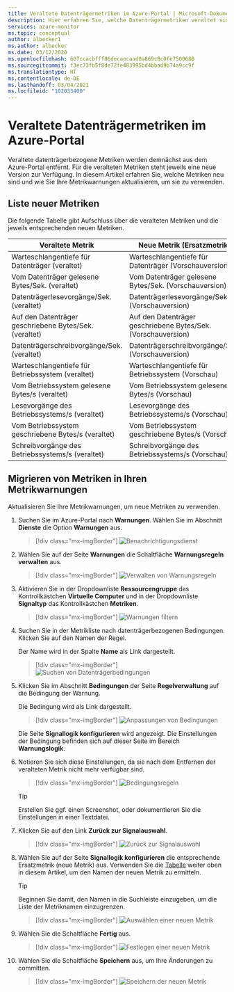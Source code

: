 ```yaml
---
title: Veraltete Datenträgermetriken im Azure-Portal | Microsoft-Dokumentation
description: Hier erfahren Sie, welche Datenträgermetriken veraltet sind und wie Sie Ihre Metrikwarnungen mit neuen Metriken aktualisieren.
services: azure-monitor
ms.topic: conceptual
author: albecker1
ms.author: albecker
ms.date: 03/12/2020
ms.openlocfilehash: 607ccacbfff86decaecaad0a869c8c0fe7500680
ms.sourcegitcommit: f3ec73fb5f8de72fe483995bd4bbad9b74a9cc9f
ms.translationtype: HT
ms.contentlocale: de-DE
ms.lasthandoff: 03/04/2021
ms.locfileid: "102033400"
---
```

# <a name="disk-metrics-deprecation-in-the-azure-portal"></a>Veraltete Datenträgermetriken im Azure-Portal

Veraltete datenträgerbezogene Metriken werden demnächst aus dem Azure-Portal entfernt. Für die veralteten Metriken steht jeweils eine neue Version zur Verfügung. In diesem Artikel erfahren Sie, welche Metriken neu sind und wie Sie Ihre Metrikwarnungen aktualisieren, um sie zu verwenden.

## <a name="list-of-new-metrics"></a>Liste neuer Metriken

Die folgende Tabelle gibt Aufschluss über die veralteten Metriken und die jeweils entsprechenden neuen Metriken. 

|Veraltete Metrik|Neue Metrik (Ersatzmetrik)|
|----|----|
|Warteschlangentiefe für Datenträger (veraltet)|Warteschlangentiefe für Datenträger (Vorschauversion)|
|Vom Datenträger gelesene Bytes/Sek. (veraltet)|Vom Datenträger gelesene Bytes/Sek. (Vorschauversion)|
|Datenträgerlesevorgänge/Sek. (veraltet)|Datenträgerlesevorgänge/Sek. (Vorschauversion)|
|Auf den Datenträger geschriebene Bytes/Sek. (veraltet)|Auf den Datenträger geschriebene Bytes/Sek. (Vorschauversion)|
|Datenträgerschreibvorgänge/Sek. (veraltet)|Datenträgerschreibvorgänge/Sek. (Vorschauversion)|
|Warteschlangentiefe für Betriebssystem (veraltet)|Warteschlangentiefe für Betriebssystem (Vorschau)|
|Vom Betriebssystem gelesene Bytes/s (veraltet)|Vom Betriebssystem gelesene Bytes/s (Vorschau)|
|Lesevorgänge des Betriebssystems/s (veraltet)|Lesevorgänge des Betriebssystems/s (Vorschau)|
|Vom Betriebssystem geschriebene Bytes/s (veraltet)|Vom Betriebssystem geschriebene Bytes/s (Vorschau)|
|Schreibvorgänge des Betriebssystems/s (veraltet)|Schreibvorgänge des Betriebssystems/s (Vorschau)|

<a id="update-metrics" />

## <a name="migrate-metrics-in-your-metric-alerts"></a>Migrieren von Metriken in Ihren Metrikwarnungen

Aktualisieren Sie Ihre Metrikwarnungen, um neue Metriken zu verwenden.

1. Suchen Sie im Azure-Portal nach **Warnungen**. Wählen Sie im Abschnitt **Dienste** die Option **Warnungen** aus.

   > [!div class="mx-imgBorder"]
   > ![Benachrichtigungsdienst](./media/portal-disk-metrics-deprecation/alert-service-azure-portal.png)

2. Wählen Sie auf der Seite **Warnungen** die Schaltfläche **Warnungsregeln verwalten** aus. 

   > [!div class="mx-imgBorder"]
   > ![Verwalten von Warnungsregeln](./media/portal-disk-metrics-deprecation/manage-alert-rules-button.png)

3. Aktivieren Sie in der Dropdownliste **Ressourcengruppe** das Kontrollkästchen **Virtuelle Computer** und in der Dropdownliste **Signaltyp** das Kontrollkästchen **Metriken**. 

   > [!div class="mx-imgBorder"]
   > ![Warnungen filtern](./media/portal-disk-metrics-deprecation/filter-alerts.png)

4. Suchen Sie in der Metrikliste nach datenträgerbezogenen Bedingungen. Klicken Sie auf den Namen der Regel. 

   Der Name wird in der Spalte **Name** als Link dargestellt.

   > [!div class="mx-imgBorder"]
   > ![Suchen von Datenträgerbedingungen](./media/portal-disk-metrics-deprecation/find-disk-conditions.png)

5. Klicken Sie im Abschnitt **Bedingungen** der Seite **Regelverwaltung** auf die Bedingung der Warnung. 

   Die Bedingung wird als Link dargestellt.  

   > [!div class="mx-imgBorder"]
   > ![Anpassungen von Bedingungen](./media/portal-disk-metrics-deprecation/adjust-condition.png)

   Die Seite **Signallogik konfigurieren** wird angezeigt. Die Einstellungen der Bedingung befinden sich auf dieser Seite im Bereich **Warnungslogik**.

6. Notieren Sie sich diese Einstellungen, da sie nach dem Entfernen der veralteten Metrik nicht mehr verfügbar sind.

   > [!div class="mx-imgBorder"]
   > ![Bedingungsregeln](./media/portal-disk-metrics-deprecation/condition-rules.png)

   > [!TIP] 
   > Erstellen Sie ggf. einen Screenshot, oder dokumentieren Sie die Einstellungen in einer Textdatei. 

7. Klicken Sie auf den Link **Zurück zur Signalauswahl**.

   > [!div class="mx-imgBorder"]
   > ![Zurück zur Signalauswahl](./media/portal-disk-metrics-deprecation/back-to-signal-selection.png)

8. Wählen Sie auf der Seite **Signallogik konfigurieren** die entsprechende Ersatzmetrik (neue Metrik) aus. Verwenden Sie die [Tabelle](#update-metrics) weiter oben in diesem Artikel, um den Namen der neuen Metrik zu ermitteln.

   > [!TIP] 
   > Beginnen Sie damit, den Namen in die Suchleiste einzugeben, um die Liste der Metriknamen einzugrenzen. 

   > [!div class="mx-imgBorder"]
   > ![Auswählen einer neuen Metrik](./media/portal-disk-metrics-deprecation/choose-new-metric.png)

9. Wählen Sie die Schaltfläche **Fertig** aus. 

   > [!div class="mx-imgBorder"]
   > ![Festlegen einer neuen Metrik](./media/portal-disk-metrics-deprecation/set-new-metric.png)

10. Wählen Sie die Schaltfläche **Speichern** aus, um Ihre Änderungen zu committen. 

    > [!div class="mx-imgBorder"]
    > ![Speichern der neuen Metrik](./media/portal-disk-metrics-deprecation/save-new-metric.png)







